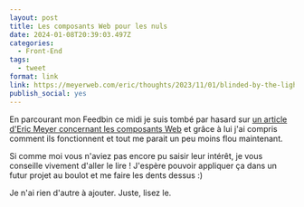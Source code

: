 ```yaml
---
layout: post
title: Les composants Web pour les nuls
date: 2024-01-08T20:39:03.497Z
categories:
  - Front-End
tags:
  - tweet
format: link
link: https://meyerweb.com/eric/thoughts/2023/11/01/blinded-by-the-light-dom/
publish_social: yes
---
```

En parcourant mon Feedbin ce midi je suis tombé par hasard sur [un article d'Eric Meyer concernant les composants Web](https://meyerweb.com/eric/thoughts/2023/11/01/blinded-by-the-light-dom/) et grâce à lui j'ai compris comment ils fonctionnent et tout me parait un peu moins flou maintenant. 

Si comme moi vous n'aviez pas encore pu saisir leur intérêt, je vous conseille vivement d'aller le lire ! J'espère pouvoir appliquer ça dans un futur projet au boulot et me faire les dents dessus :) 

Je n'ai rien d'autre à ajouter. Juste, lisez le.